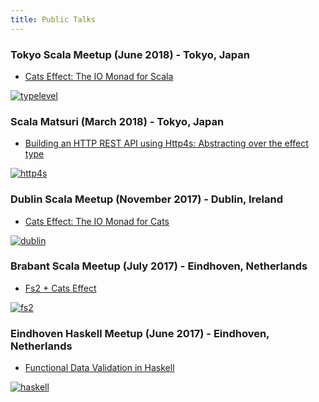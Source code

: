 ```yaml
---
title: Public Talks
---
```


### Tokyo Scala Meetup (June 2018) - Tokyo, Japan

- [Cats Effect: The IO Monad for Scala](https://www.meetup.com/Tokyo-Scala-Developers/events/250976376/)

[![typelevel](/img/talks/typelevel.png)](https://www.meetup.com/Tokyo-Scala-Developers/events/250976376/)

### Scala Matsuri (March 2018) - Tokyo, Japan

- [Building an HTTP REST API using Http4s: Abstracting over the effect type](http://www.youtube.com/watch?v=pGfj_l-h3M8)

[![http4s](http://img.youtube.com/vi/pGfj_l-h3M8/0.jpg)](http://www.youtube.com/watch?v=pGfj_l-h3M8 "Scala Matsuri 2018")

### Dublin Scala Meetup (November 2017) - Dublin, Ireland

- [Cats Effect: The IO Monad for Cats](https://www.meetup.com/Dublin-Scala-users-group/events/245073335)

[![dublin](/img/talks/dublin.png)](https://www.meetup.com/Dublin-Scala-users-group/events/245073335)

### Brabant Scala Meetup (July 2017) - Eindhoven, Netherlands

- [Fs2 + Cats Effect](https://www.meetup.com/brabant-scala/events/241394892)

[![fs2](/img/talks/fs2.png)](https://www.meetup.com/brabant-scala/events/241394892)

### Eindhoven Haskell Meetup (June 2017) - Eindhoven, Netherlands

- [Functional Data Validation in Haskell](https://www.meetup.com/Eindhoven-Haskell-Meetup/events/240066834)

[![haskell](/img/talks/haskell.png)](https://www.meetup.com/Eindhoven-Haskell-Meetup/events/240066834)
